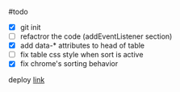 #todo

- [x] git init
- [ ] refactror the code (addEventListener section)
- [x] add data-\* attributes to head of table
- [ ] fix table css style when sort is active
- [x] fix chrome's sorting behavior

deploy [link](https://timashoff.github.io/dom/table-sort/)
